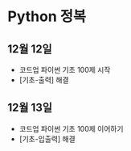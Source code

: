 # Python 정복

## 12월 12일

- 코드업 파이썬 기초 100제 시작
- [기초-출력] 해결

## 12월 13일

- 코드업 파이썬 기초 100제 이어하기
- [기초-입출력] 해결
